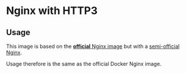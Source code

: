 # Nginx with HTTP3

## Usage

This image is based on the [**official** Nginx image](https://hub.docker.com/_/nginx) but with a [semi-official Nginx](https://www.nginx.com/blog/our-roadmap-quic-http-3-support-nginx/).

Usage therefore is the same as the official Docker Nginx image.